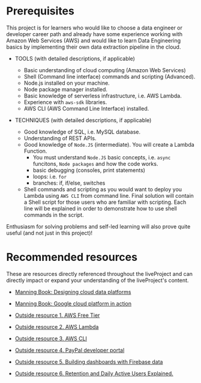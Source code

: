 
# Prerequisites
This project is for learners who would like to choose a data engineer or developer career path and already have some experience working with Amazon Web Services (AWS) and would like to learn Data Engineering basics by implementing their own data extraction pipeline in the cloud.

* TOOLS (with detailed descriptions, if applicable)
   * Basic understanding of cloud computing (Amazon Web Services)
   * Shell (Command line interface) commands and scripting (Advanced).
   * Node.js installed on your machine.
   * Node package manager installed.
   * Basic knowledge of serverless infrastructure, i.e. AWS Lambda.
   * Experience with `aws-sdk` libraries.
   * AWS CLI (AWS Command Line Interface) installed.


* TECHNIQUES (with detailed descriptions, if applicable)
   * Good knowledge of SQL, i.e. MySQL database.
   * Understanding of REST APIs.
   * Good knowledge of `Node.JS` (intermediate). You will create a Lambda Function. 
        * You must understand `Node.JS` basic concepts, i.e. `async` funcitons, `Node packages` and how the code works.
        * basic debugging (consoles, print statements)
        * loops: i.e. `for`
        * branches: if, if/else, switches
   * Shell commands and scripting as you would want to deploy you Lambda using `AWS CLI` from command line. Final solution will contain a Shell script for those users who are familiar with scripting. Each line will be explained in order to demonstrate how to use shell commands in the script.

Enthusiasm for solving problems and self-led learning will also prove quite useful (and not just in this project)!

# Recommended resources	

These are resources directly referenced throughout the liveProject and can directly impact or expand your understanding of the liveProject's content.

* [Manning Book: Designing cloud data platforms ](https://livebook.manning.com/book/designing-cloud-data-platforms/welcome/v-8/)   
* [Manning Book: Google cloud platform in action](https://livebook.manning.com/book/google-cloud-platform-in-action/chapter-19/14)

* [Outside resource 1. AWS Free Tier](https://docs.aws.amazon.com/awsaccountbilling/latest/aboutv2/free-tier-limits.html)
* [Outside resource 2. AWS Lambda](https://aws.amazon.com/lambda/)
* [Outside resource 3. AWS CLI](https://aws.amazon.com/cli/)
* [Outside resource 4. PayPal developer portal](https://developer.paypal.com/docs)
* [Outside resource 5. Building dashboards with Firebase data](https://towardsdatascience.com/i-stopped-using-firebase-dashboards-ive-built-my-own-instead-299631185b41)
* [Outside resource 6. Retention and Daily Active Users Explained.](https://towardsdatascience.com/retention-and-daily-active-users-explained-79c5dab1bf84)
